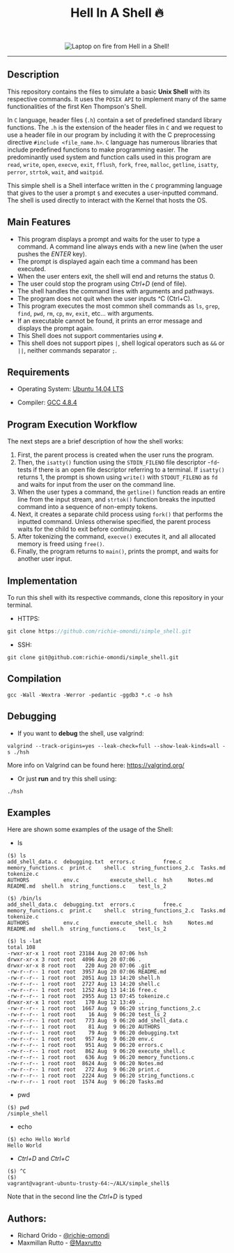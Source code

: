 <h1 align ="center">Hell In A Shell 🔥</h1><br>
<p align="center">
<img src="https://iili.io/HgHDhDN.md.jpg" alt="Laptop on fire from Hell in a Shell!" border="0"></a>
</p>
<hr /> 

## Description

This repository contains the files to simulate a basic **Unix Shell** with its respective commands. It uses the `POSIX API` to implement many of the same functionalities of the first Ken Thompson's Shell.

In `C` language, header files (`.h`) contain a set of predefined standard library functions. The `.h` is the extension of the header files in `C` and we request to use a header file in our program by including it with the C preprocessing directive `#include <file_name.h>`. `C` language has numerous libraries that include predefined functions to make programming easier. The predominantly used system and function calls used in this program are `read`, `write`, `open`, `execve`, `exit`, `fflush`, `fork`, `free`, `malloc`, `getline`, `isatty`, `perror`, `strtok`, `wait`, and `waitpid`.

This simple shell is a Shell interface written in the `C` programming language that gives to the user a prompt `$` and executes a user-inputted command. The shell is used directly to interact with the Kernel that hosts the OS.

## Main Features
* This program displays a prompt and waits for the user to type a command. A command line always ends with a new line (when the user pushes the *ENTER* key).
* The prompt is displayed again each time a command has been executed.
* When the user enters exit, the shell will end and returns the status 0.
* The user could stop the program using *Ctrl+D* (end of file).
* The shell handles the command lines with arguments and pathways.
* The program does not quit when the user inputs ^C (Ctrl+C).
* This program executes the most common shell commands as `ls`, `grep`, `find`, `pwd`, `rm`, `cp`, `mv`, `exit`, etc... with arguments.
* If an executable cannot be found, it prints an error message and displays the prompt again.
* This Shell does not support commentaries using `#`.
* This shell does not support pipes `|`, shell logical operators such as `&&` or `||`, neither commands separator `;`.

## Requirements

* Operating System: [Ubuntu 14.04 LTS](http://releases.ubuntu.com/14.04/)

* Compiler: [GCC 4.8.4](https://gcc.gnu.org/gcc-4.8/)


## Program Execution Workflow

The next steps are a brief description of how the shell works:

1. First, the parent process is created when the user runs the program.
2. Then, the `isatty()` function using the `STDIN_FILENO` file descriptor -`fd`- tests if there is an open file descriptor referring to a terminal. If `isatty()` returns 1, the prompt is shown using `write()` with `STDOUT_FILENO` as `fd` and waits for input from the user on the command line.
3. When the user types a command, the `getline()` function reads an entire line from the input stream, and `strtok()` function breaks the inputted command into a sequence of non-empty tokens.
4. Next, it creates a separate child process using `fork()` that performs the inputted command. Unless otherwise specified, the parent process waits for the child to exit before continuing.
5. After tokenizing the command, `execve()` executes it, and all allocated memory is freed using `free()`.
6. Finally, the program returns to `main()`, prints the prompt, and waits for another user input.


## Implementation

To run this shell with its respective commands, clone this repository in your terminal.
- HTTPS:

```c
git clone https://github.com/richie-omondi/simple_shell.git
```

- SSH:

```
git clone git@github.com:richie-omondi/simple_shell.git
```

## Compilation

```
gcc -Wall -Wextra -Werror -pedantic -ggdb3 *.c -o hsh
```
## Debugging

- If you want to **debug** the shell, use valgrind:
```
valgrind --track-origins=yes --leak-check=full --show-leak-kinds=all -s ./hsh
```
More info on Valgrind can be found here: https://valgrind.org/

- Or just **run** and try this shell using:
```
./hsh
```
## Examples

Here are shown some examples of the usage of the Shell:

- ls

```shell
($) ls
add_shell_data.c  debugging.txt  errors.c         free.c  memory_functions.c  print.c    shell.c  string_functions_2.c  Tasks.md   tokenize.c
AUTHORS           env.c          execute_shell.c  hsh     Notes.md            README.md  shell.h  string_functions.c    test_ls_2
```

```shell
($) /bin/ls
add_shell_data.c  debugging.txt  errors.c         free.c  memory_functions.c  print.c    shell.c  string_functions_2.c  Tasks.md   tokenize.c
AUTHORS           env.c          execute_shell.c  hsh     Notes.md            README.md  shell.h  string_functions.c    test_ls_2
```

```shell
($) ls -lat
total 108
-rwxr-xr-x 1 root root 23184 Aug 20 07:06 hsh
drwxr-xr-x 3 root root  4096 Aug 20 07:06 .
drwxr-xr-x 8 root root   220 Aug 20 07:06 .git
-rw-r--r-- 1 root root  3957 Aug 20 07:06 README.md
-rw-r--r-- 1 root root  2051 Aug 13 14:20 shell.h
-rw-r--r-- 1 root root  2727 Aug 13 14:20 shell.c
-rw-r--r-- 1 root root  1252 Aug 13 14:16 free.c
-rw-r--r-- 1 root root  2955 Aug 13 07:45 tokenize.c
drwxr-xr-x 1 root root   170 Aug 12 13:49 ..
-rw-r--r-- 1 root root  1667 Aug  9 06:20 string_functions_2.c
-rw-r--r-- 1 root root    16 Aug  9 06:20 test_ls_2
-rw-r--r-- 1 root root   773 Aug  9 06:20 add_shell_data.c
-rw-r--r-- 1 root root    81 Aug  9 06:20 AUTHORS
-rw-r--r-- 1 root root    79 Aug  9 06:20 debugging.txt
-rw-r--r-- 1 root root   957 Aug  9 06:20 env.c
-rw-r--r-- 1 root root   951 Aug  9 06:20 errors.c
-rw-r--r-- 1 root root   862 Aug  9 06:20 execute_shell.c
-rw-r--r-- 1 root root   636 Aug  9 06:20 memory_functions.c
-rw-r--r-- 1 root root  8624 Aug  9 06:20 Notes.md
-rw-r--r-- 1 root root   272 Aug  9 06:20 print.c
-rw-r--r-- 1 root root  2224 Aug  9 06:20 string_functions.c
-rw-r--r-- 1 root root  1574 Aug  9 06:20 Tasks.md
```
- pwd

```shell
($) pwd
/simple_shell
```
- echo

```shell
($) echo Hello World
Hello World
```
- *Ctrl+D*  and  *Ctrl+C* 

```shell
($) ^C
($)
vagrant@vagrant-ubuntu-trusty-64:~/ALX/simple_shell$ 
```
Note that in the second line the *Ctrl+D*  is typed

## Authors:

- Richard Orido - [@richie-omondi](https://github.com/richie-omondi) 
- Maxmillan Rutto - [@Maxrutto](https://github.com/Maxrutto)
